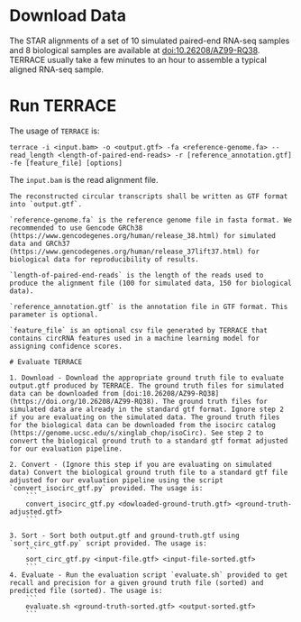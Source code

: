 # Download Data 

The STAR alignments of a set of 10 simulated paired-end RNA-seq samples and 8 biological samples
are available at [doi:10.26208/AZ99-RQ38](https://doi.org/10.26208/AZ99-RQ38).
TERRACE usually take a few minutes to an hour to assemble a typical aligned RNA-seq sample.

# Run TERRACE

The usage of `TERRACE` is:
```
terrace -i <input.bam> -o <output.gtf> -fa <reference-genome.fa> --read_length <length-of-paired-end-reads> -r [reference_annotation.gtf] -fe [feature_file] [options]
```

The `input.bam` is the read alignment file.
```
The reconstructed circular transcripts shall be written as GTF format into `output.gtf`.

`reference-genome.fa` is the reference genome file in fasta format. We recommended to use Gencode GRCh38 (https://www.gencodegenes.org/human/release_38.html) for simulated data and GRCh37 (https://www.gencodegenes.org/human/release_37lift37.html) for biological data for reproducibility of results.

`length-of-paired-end-reads` is the length of the reads used to produce the alignment file (100 for simulated data, 150 for biological data).

`reference_annotation.gtf` is the annotation file in GTF format. This parameter is optional.

`feature_file` is an optional csv file generated by TERRACE that contains circRNA features used in a machine learning model for assigning confidence scores.

# Evaluate TERRACE

1. Download - Download the appropriate ground truth file to evaluate output.gtf produced by TERRACE. The ground truth files for simulated data can be downloaded from [doi:10.26208/AZ99-RQ38](https://doi.org/10.26208/AZ99-RQ38). The ground truth files for simulated data are already in the standard gtf format. Ignore step 2 if you are evaluating on the simulated data. The ground truth files for the biological data can be downloaded from the isocirc catalog (https://genome.ucsc.edu/s/xinglab_chop/isoCirc). See step 2 to convert the biological ground truth to a standard gtf format adjusted for our evaluation pipeline.

2. Convert - (Ignore this step if you are evaluating on simulated data) Convert the biological ground truth file to a standard gtf file adjusted for our evaluation pipeline using the script `convert_isocirc_gtf.py` provided. The usage is:
    ```
    convert_isocirc_gtf.py <dowloaded-ground-truth.gtf> <ground-truth-adjusted.gtf>
    ```

3. Sort - Sort both output.gtf and ground-truth.gtf using `sort_circ_gtf.py` script provided. The usage is:
    ```
    sort_circ_gtf.py <input-file.gtf> <input-file-sorted.gtf>
    ```
4. Evaluate - Run the evaluation script `evaluate.sh` provided to get recall and precision for a given ground truth file (sorted) and predicted file (sorted). The usage is:
    ```
    evaluate.sh <ground-truth-sorted.gtf> <output-sorted.gtf>
    ```

